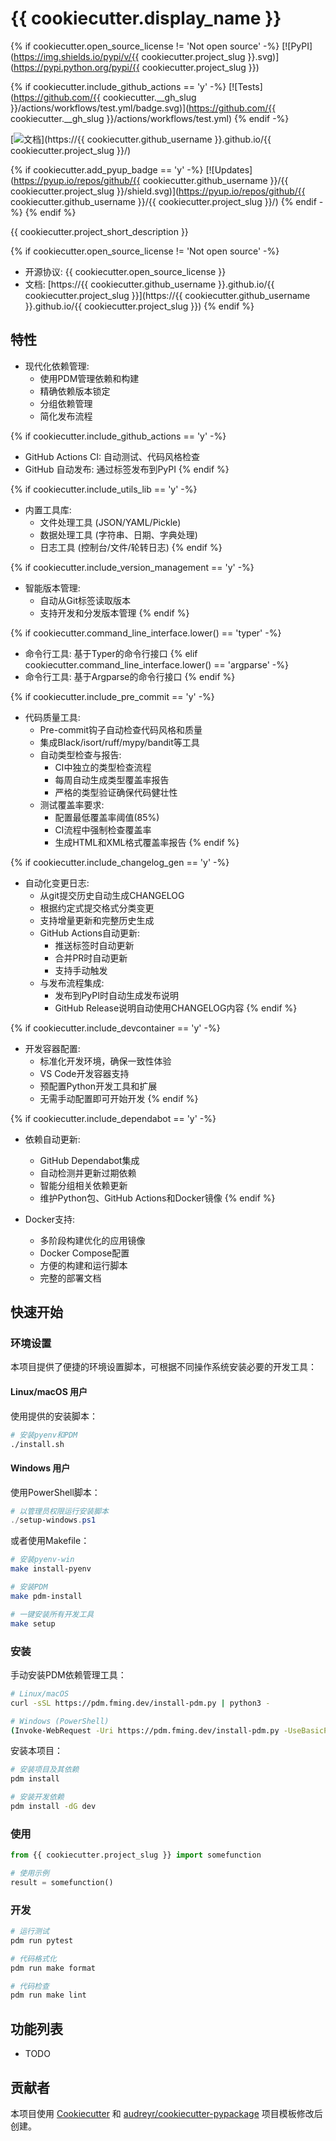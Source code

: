 # {{ cookiecutter.display_name }}

{% if cookiecutter.open_source_license != 'Not open source' -%}
[![PyPI](https://img.shields.io/pypi/v/{{ cookiecutter.project_slug }}.svg)](https://pypi.python.org/pypi/{{ cookiecutter.project_slug }})

{% if cookiecutter.include_github_actions == 'y' -%}
[![Tests](https://github.com/{{ cookiecutter.__gh_slug }}/actions/workflows/test.yml/badge.svg)](https://github.com/{{ cookiecutter.__gh_slug }}/actions/workflows/test.yml)
{% endif -%}

[![文档](https://img.shields.io/badge/文档-GitHub_Pages-blue)](https://{{ cookiecutter.github_username }}.github.io/{{ cookiecutter.project_slug }}/)

{% if cookiecutter.add_pyup_badge == 'y' -%}
[![Updates](https://pyup.io/repos/github/{{ cookiecutter.github_username }}/{{ cookiecutter.project_slug }}/shield.svg)](https://pyup.io/repos/github/{{ cookiecutter.github_username }}/{{ cookiecutter.project_slug }}/)
{% endif -%}
{% endif %}

{{ cookiecutter.project_short_description }}

{% if cookiecutter.open_source_license != 'Not open source' -%}
* 开源协议: {{ cookiecutter.open_source_license }}
* 文档: [https://{{ cookiecutter.github_username }}.github.io/{{ cookiecutter.project_slug }}](https://{{ cookiecutter.github_username }}.github.io/{{ cookiecutter.project_slug }})
{% endif %}

## 特性

* 现代化依赖管理:
  * 使用PDM管理依赖和构建
  * 精确依赖版本锁定
  * 分组依赖管理
  * 简化发布流程

{% if cookiecutter.include_github_actions == 'y' -%}
* GitHub Actions CI: 自动测试、代码风格检查
* GitHub 自动发布: 通过标签发布到PyPI
{% endif %}

{% if cookiecutter.include_utils_lib == 'y' -%}
* 内置工具库:
  * 文件处理工具 (JSON/YAML/Pickle)
  * 数据处理工具 (字符串、日期、字典处理)
  * 日志工具 (控制台/文件/轮转日志)
{% endif %}

{% if cookiecutter.include_version_management == 'y' -%}
* 智能版本管理:
  * 自动从Git标签读取版本
  * 支持开发和分发版本管理
{% endif %}

{% if cookiecutter.command_line_interface.lower() == 'typer' -%}
* 命令行工具: 基于Typer的命令行接口
{% elif cookiecutter.command_line_interface.lower() == 'argparse' -%}
* 命令行工具: 基于Argparse的命令行接口
{% endif %}

{% if cookiecutter.include_pre_commit == 'y' -%}
* 代码质量工具:
  * Pre-commit钩子自动检查代码风格和质量
  * 集成Black/isort/ruff/mypy/bandit等工具
  * 自动类型检查与报告:
    * CI中独立的类型检查流程
    * 每周自动生成类型覆盖率报告
    * 严格的类型验证确保代码健壮性
  * 测试覆盖率要求:
    * 配置最低覆盖率阈值(85%)
    * CI流程中强制检查覆盖率
    * 生成HTML和XML格式覆盖率报告
{% endif %}

{% if cookiecutter.include_changelog_gen == 'y' -%}
* 自动化变更日志:
  * 从git提交历史自动生成CHANGELOG
  * 根据约定式提交格式分类变更
  * 支持增量更新和完整历史生成
  * GitHub Actions自动更新:
    * 推送标签时自动更新
    * 合并PR时自动更新
    * 支持手动触发
  * 与发布流程集成:
    * 发布到PyPI时自动生成发布说明
    * GitHub Release说明自动使用CHANGELOG内容
{% endif %}

{% if cookiecutter.include_devcontainer == 'y' -%}
* 开发容器配置:
  * 标准化开发环境，确保一致性体验
  * VS Code开发容器支持
  * 预配置Python开发工具和扩展
  * 无需手动配置即可开始开发
{% endif %}

{% if cookiecutter.include_dependabot == 'y' -%}
* 依赖自动更新:
  * GitHub Dependabot集成
  * 自动检测并更新过期依赖
  * 智能分组相关依赖更新
  * 维护Python包、GitHub Actions和Docker镜像
{% endif %}

* Docker支持:
  * 多阶段构建优化的应用镜像
  * Docker Compose配置
  * 方便的构建和运行脚本
  * 完整的部署文档

## 快速开始

### 环境设置

本项目提供了便捷的环境设置脚本，可根据不同操作系统安装必要的开发工具：

#### Linux/macOS 用户

使用提供的安装脚本：

```bash
# 安装pyenv和PDM
./install.sh
```

#### Windows 用户

使用PowerShell脚本：

```powershell
# 以管理员权限运行安装脚本
./setup-windows.ps1
```

或者使用Makefile：

```bash
# 安装pyenv-win
make install-pyenv

# 安装PDM
make pdm-install

# 一键安装所有开发工具
make setup
```

### 安装

手动安装PDM依赖管理工具：

```bash
# Linux/macOS
curl -sSL https://pdm.fming.dev/install-pdm.py | python3 -

# Windows (PowerShell)
(Invoke-WebRequest -Uri https://pdm.fming.dev/install-pdm.py -UseBasicParsing).Content | py -
```

安装本项目：

```bash
# 安装项目及其依赖
pdm install

# 安装开发依赖
pdm install -dG dev
```

### 使用

```python
from {{ cookiecutter.project_slug }} import somefunction

# 使用示例
result = somefunction()
```

### 开发

```bash
# 运行测试
pdm run pytest

# 代码格式化
pdm run make format

# 代码检查
pdm run make lint
```

## 功能列表

* TODO

## 贡献者

本项目使用 [Cookiecutter](https://github.com/audreyr/cookiecutter) 和 [audreyr/cookiecutter-pypackage](https://github.com/audreyr/cookiecutter-pypackage) 项目模板修改后创建。
